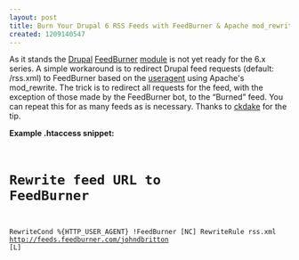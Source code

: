 ```yaml
--- 
layout: post
title: Burn Your Drupal 6 RSS Feeds with FeedBurner & Apache mod_rewrite
created: 1209140547
---
```

As it stands the <a href="http://www.drupal.org">Drupal</a> <a href="http://www.feedburner.com">FeedBurner</a> <a href="http://drupal.org/project/feedburner">module</a> is not yet ready for the 6.x series. A simple workaround is to redirect Drupal feed requests (default: /rss.xml) to FeedBurner based on the <a href="http://en.wikipedia.org/wiki/User_agent">useragent</a> using Apache's mod_rewrite. The trick is to redirect all requests for the feed, with the exception of those made by the FeedBurner bot, to the <q>Burned</q> feed. You can repeat this for as many feeds as is necessary. Thanks to <a href="http://ckdake.com">ckdake</a> for the tip.

<strong>Example .htaccess snippet:</strong>
<code language="apache">
# Rewrite feed URL to FeedBurner
RewriteCond %{HTTP_USER_AGENT} !FeedBurner [NC]
RewriteRule rss\.xml http://feeds.feedburner.com/johndbritton [L] 
</code>
